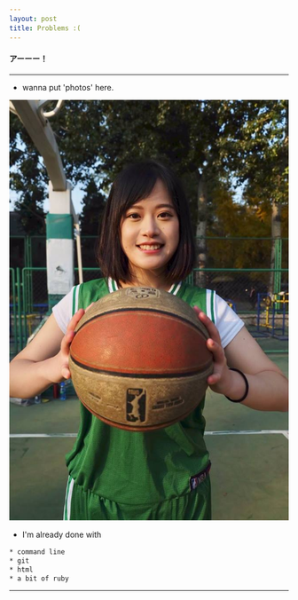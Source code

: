 ```yaml
---
layout: post
title: Problems :(
---
```


#### アーーー！

***



* wanna put 'photos' here.

![alt](images/yona_basketball.jpg)

* I'm already done with

```
* command line
* git
* html
* a bit of ruby
```




***

